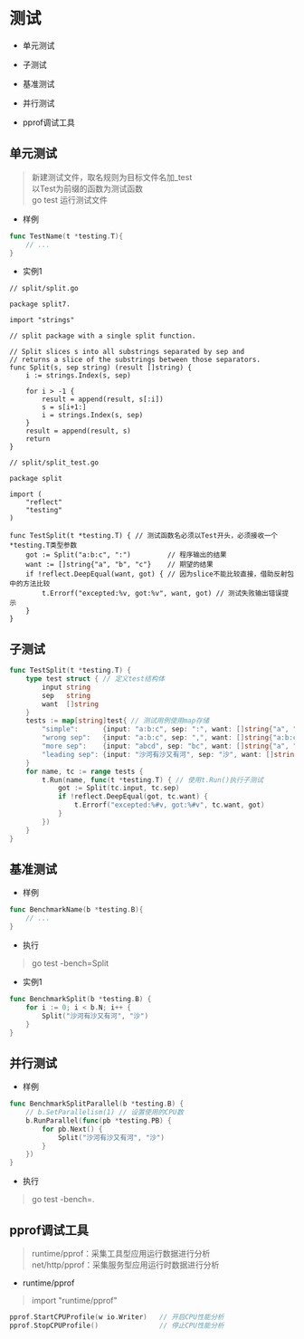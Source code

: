 
# 测试

* 单元测试

* 子测试

* 基准测试

* 并行测试

* pprof调试工具

## 单元测试
> 新建测试文件，取名规则为目标文件名加_test   
> 以Test为前缀的函数为测试函数  
> go test 运行测试文件

* 样例
```go 
func TestName(t *testing.T){
    // ...
}
```
* 实例1
``` 
// split/split.go

package split7.

import "strings"

// split package with a single split function.

// Split slices s into all substrings separated by sep and
// returns a slice of the substrings between those separators.
func Split(s, sep string) (result []string) {
	i := strings.Index(s, sep)

	for i > -1 {
		result = append(result, s[:i])
		s = s[i+1:]
		i = strings.Index(s, sep)
	}
	result = append(result, s)
	return
}
```

``` 
// split/split_test.go

package split

import (
	"reflect"
	"testing"
)

func TestSplit(t *testing.T) { // 测试函数名必须以Test开头，必须接收一个*testing.T类型参数
	got := Split("a:b:c", ":")         // 程序输出的结果
	want := []string{"a", "b", "c"}    // 期望的结果
	if !reflect.DeepEqual(want, got) { // 因为slice不能比较直接，借助反射包中的方法比较
		t.Errorf("excepted:%v, got:%v", want, got) // 测试失败输出错误提示
	}
}
```

## 子测试

```go 
func TestSplit(t *testing.T) {
	type test struct { // 定义test结构体
		input string
		sep   string
		want  []string
	}
	tests := map[string]test{ // 测试用例使用map存储
		"simple":      {input: "a:b:c", sep: ":", want: []string{"a", "b", "c"}},
		"wrong sep":   {input: "a:b:c", sep: ",", want: []string{"a:b:c"}},
		"more sep":    {input: "abcd", sep: "bc", want: []string{"a", "d"}},
		"leading sep": {input: "沙河有沙又有河", sep: "沙", want: []string{"河有", "又有河"}},
	}
	for name, tc := range tests {
		t.Run(name, func(t *testing.T) { // 使用t.Run()执行子测试
			got := Split(tc.input, tc.sep)
			if !reflect.DeepEqual(got, tc.want) {
				t.Errorf("excepted:%#v, got:%#v", tc.want, got)
			}
		})
	}
}
```

## 基准测试
* 样例
```go 
func BenchmarkName(b *testing.B){
    // ...
}
```
* 执行
> go test -bench=Split
* 实例1
```go 
func BenchmarkSplit(b *testing.B) {
	for i := 0; i < b.N; i++ {
		Split("沙河有沙又有河", "沙")
	}
}
```


## 并行测试

* 样例
```go 
func BenchmarkSplitParallel(b *testing.B) {
	// b.SetParallelism(1) // 设置使用的CPU数
	b.RunParallel(func(pb *testing.PB) {
		for pb.Next() {
			Split("沙河有沙又有河", "沙")
		}
	})
}
```

* 执行
> go test -bench=.




## pprof调试工具

> runtime/pprof：采集工具型应用运行数据进行分析  
> net/http/pprof：采集服务型应用运行时数据进行分析


* runtime/pprof
> import "runtime/pprof"

```go 
pprof.StartCPUProfile(w io.Writer)   // 开启CPU性能分析
pprof.StopCPUProfile()               // 停止CPU性能分析
```



